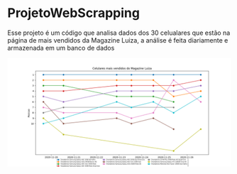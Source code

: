 # ProjetoWebScrapping

<p>Esse projeto é um código que analisa dados dos 30 celualares que estão na página de mais vendidos da Magazine Luiza, a análise é feita diariamente e armazenada em um banco de dados  </p>
<img src="grafico.png"/> 
